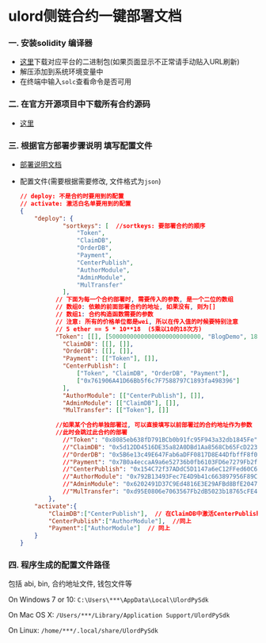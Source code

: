 # ulord侧链合约一键部署文档

### 一. 安装solidity 编译器

- [这里](https://github.com/ethereum/solidity/releases)下载对应平台的二进制包(如果页面显示不正常请手动贴入URL刷新)
- 解压添加到系统环境变量中
- 在终端中输入`solc`查看命令是否可用 

### 二. 在官方开源项目中下载所有合约源码

- [这里](http://192.168.14.240:3000/liuqiping/Ushare/)

### 三. 根据官方部署步骤说明 填写配置文件

- [部署说明文档](http://192.168.14.240:3000/liuqiping/Ushare/src/master/docs/deploy.md)

- 配置文件(需要根据需要修改, 文件格式为`json`)

  ```json
  // deploy: 不是合约时要用到的配置
  // activate: 激活白名单要用到的配置
  {
      "deploy": {
              "sortkeys": [  //sortkeys: 要部署合约的顺序
                  "Token",
                  "ClaimDB",
                  "OrderDB",
                  "Payment",
                  "CenterPublish",
                  "AuthorModule",
                  "AdminModule",
                  "MulTransfer"
              ],
          	// 下面为每一个合约部署时, 需要传入的参数, 是一个二位的数组
          	// 数组0: 依赖的前面部署合约的地址, 如果没有, 则为[]
          	// 数组1: 合约构造函数需要的参数
          	// 注意: 所有的价格单位都是wei, 所以在传入值的时候要特别注意
          	// 5 ether == 5 * 10**18  (5乘以10的18次方)
          	"Token": [[], [50000000000000000000000000, "BlogDemo", 18, "BD"]],  //总量 5千万个BD
              "ClaimDB": [[], []],
              "OrderDB": [[], []],
              "Payment": [["Token"], []],
              "CenterPublish": [
                  ["Token", "ClaimDB", "OrderDB", "Payment"],
                  ["0x761906A41D66Bb5f6c7F7588797C1893fa498396"]
              ],
              "AuthorModule": [["CenterPublish"], []],
              "AdminModule": [["ClaimDB"], []],
              "MulTransfer": [["Token"], []]
          	
          	//如果某个合约单独部署过, 可以直接填写以前部署过的合约地址作为参数
          	//此时会跳过此合约的部署
              //"Token": "0x8085eb638fD791BCb0b91fc95F943a32db1845Fe",
              //"ClaimDB": "0x5d12DD4516DE35a82A0DBd1Aa8568Cb65FcD223D",
              //"OrderDB": "0x5B6e13c49E647Fab6aDFF0817D8E44DfbffF8f08",
              //"Payment": "0x7B0a4eccaA9a6e52736b0fb6103FD6e7279Fb2fe",
              //"CenterPublish": "0x154C72f37ADdC5D1147a6eC12FFed60C6314A4Aa",
              //"AuthorModule": "0x792B13493Fec7E4D9b41c663897956F89C424d0f",
              //"AdminModule": "0x6202491D37C9Ed4816E3E29AFBd8BfE2047Ef86d",
              //"MulTransfer": "0xd95E0806e7063567Fb2dB5023b18765cFE4d09A6"
          },
      "activate":{
          "ClaimDB":["CenterPublish"],  // 在ClaimDB中激活CenterPublish白名单成员
          "CenterPublish":["AuthorModule"],  //同上
          "Payment":["AuthorModule"]  // 同上
      }
  }
  ```


### 四. 程序生成的配置文件路径

包括 abi, bin, 合约地址文件, 钱包文件等

On Windows 7 or 10: `C:\Users\***\AppData\Local\UlordPySdk`

On Mac OS X: `/Users/***/Library/Application Support/UlordPySdk`

On Linux: `/home/***/.local/share/UlordPySdk`